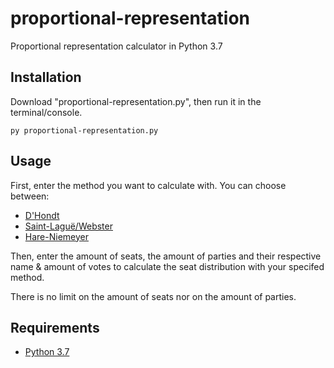 # proportional-representation
Proportional representation calculator in Python 3.7

## Installation
Download "proportional-representation.py", then run it in the terminal/console.

```
py proportional-representation.py
```

## Usage
First, enter the method you want to calculate with. You can choose between:
* [D'Hondt](https://en.wikipedia.org/wiki/D%27Hondt_method)
* [Saint-Laguë/Webster](https://en.wikipedia.org/wiki/Webster/Sainte-Lagu%C3%AB_method)
* [Hare-Niemeyer](https://en.wikipedia.org/wiki/Largest_remainder_method)

Then, enter the amount of seats, the amount of parties and their respective name & amount of votes to calculate the seat distribution with your specifed method.

There is no limit on the amount of seats nor on the amount of parties.


## Requirements
* [Python 3.7](https://www.python.org/downloads/)
